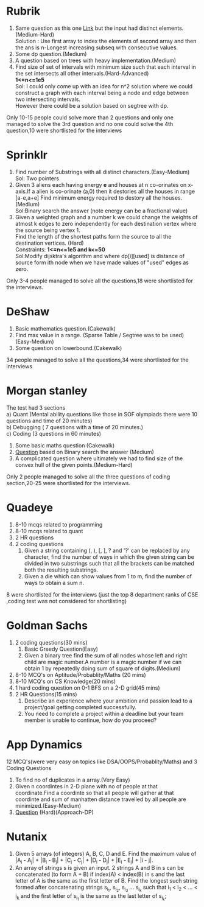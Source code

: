 # Rubrik
1) Same question as this one [Link](https://codeforces.com/contest/1367/problem/F2) but the input had distinct elements.(Medium-Hard)   
Solution : Use first array to index the elements of second array and then the ans is n-Longest increasing subseq with consecutive values.
2) Some dp question.(Medium)
3) A question based on trees with heavy implementation.(Medium)
4) Find size of set of intervals with minimum size such that each interval in the set intersects all other intervals.(Hard-Advanced)   
**1<=n<=1e5**     
Sol: I could only come up with an idea for n^2 solution where we could construct a graph with each interval being a node and edge between two intersecting intervals.   
However there could be a solution based on segtree with dp.

Only 10-15 people could solve more than 2 questions and only one managed to solve the 3rd question and no one could solve the 4th question,10 were shortlisted for the interviews

# Sprinklr 
1) Find number of Substrings with all distinct characters.(Easy-Medium)   
Sol: Two pointers
2) Given 3 aliens each having energy **e** and houses at n co-orinates on x-axis.If a alien is co-orinate (a,0) then it destories all the houses in range [a-e,a+e]
Find minimum energy required to destory all the houses.(Medium)   
Sol:Binary search the answer (note energy can be a fractional value)
3) Given a weighted graph and a number k we could change the weights of atmost k edges to zero independently for each destination vertex where the source being vertex 1.    
Find the length of the shortest paths form the source to all the destination vertices. (Hard)  
Constraints: **1<=n<=1e5 and k<=50**       
Sol:Modify dijsktra's algorithm and where dp[i][used] is distance of source form ith node when we have made values of "used" edges as zero.

Only 3-4 people managed to solve all the questions,18 were shortlisted for the interviews.

# DeShaw 
1) Basic mathematics question.(Cakewalk)
2) Find max value in a range. (Sparse Table / Segtree was to be used) (Easy-Medium)
3) Some question on lowerbound.(Cakewalk)

34 people managed to solve all the questions,34 were shortlisted for the interviews 

# Morgan stanley 
The test had 3 sections    
a) Quant (Mental ability questions like those in SOF olympiads there were 10 questions and time of 20 minutes)   
b) Debugging ( 7 questions with a time of 20 minutes.)   
c) Coding (3 questions in 60 minutes)   
1) Some basic maths question (Cakewalk)
2) [Question](https://www.google.com/amp/s/www.geeksforgeeks.org/pick-points-from-array-such-that-minimum-distance-is-maximized/amp/) based on Binary search the answer (Medium)
3) A complicated question where ultimately we had to find size of the convex hull of the given points.(Medium-Hard)   

Only 2 people managed to solve all the three questions of coding section,20-25 were shortlisted for the interviews.

# Quadeye
1) 8-10 mcqs related to programming
2) 8-10 mcqs related to quant
3) 2 HR questions
4) 2 coding questions 
    1) Given a string containing (, ), [, ], ? and '?' can be replaced by any character, find the number of ways in which the given string can be divided in two substrings such that all the brackets can be matched both the resulting substrings.  
    2) Given a die which can show values from 1 to m, find the number of ways to obtain a sum n.    
    
8 were shortlisted for the interviews (just the top 8 department ranks of CSE ,coding test was not considered for shortlisting) 

# Goldman Sachs
1) 2 coding questions(30 mins)
    1) Basic Greedy Question(Easy)
    2) Given a binary tree find the sum of all nodes whose left and right child are magic number.A number is a magic number if we can obtain 1 by repeatedly doing  sum of square of digits.(Medium)
2) 8-10 MCQ's on Aptitude/Probablity/Maths (20 mins)
3) 8-10 MCQ's on CS Knowledge(20 mins)
4) 1 hard coding question on 0-1 BFS on a 2-D grid(45 mins)
5) 2 HR Questions(15 mins) 
    1) Describe an experience where your ambition and passion lead to a project/goal getting completed successfully.
    2) You need to complete a project within a deadline but your team member is unable to continue, how do you proceed?
    
# App Dynamics
12 MCQ's(were very easy on topics like DSA/OOPS/Probablity/Maths) and 3 Coding Questions
1) To find no of duplicates in a array.(Very Easy)
2) Given n coordintes in 2-D plane with no of people at that coordinate.Find a coordinte so that all people will gather at that coordinte and sum of manhatten distance travelled by all people are minimized.(Easy-Medium)
3) [Question](https://www.geeksforgeeks.org/count-the-number-of-ways-to-construct-the-target-string/) (Hard)(Approach-DP)

# Nutanix
1) Given 5 arrays (of integers) A, B, C, D and E. Find the maximum value of |A<sub>i</sub> - A<sub>j</sub>| + |B<sub>i</sub> - B<sub>j</sub>| + |C<sub>i</sub> - C<sub>j</sub>| + |D<sub>i</sub> - D<sub>j</sub>| + |E<sub>i</sub> - E<sub>j</sub>| + |i - j|.
2) An array of strings s is given an input. 2 strings A and B in s can be concatenated (to form A + B) if index(A) < index(B) in s and the last letter of A is the same as the first letter of B. Find the longest such string formed after concatenating strings s<sub>i<sub>1</sub></sub>, s<sub>i<sub>2</sub></sub>, s<sub>i<sub>3</sub></sub> ... s<sub>i<sub>k</sub></sub> such that i<sub>1</sub> < i<sub>2</sub> < ... < i<sub>k</sub> and the first letter of s<sub>i<sub>1</sub></sub> is the same as the last letter of s<sub>i<sub>k</sub></sub>;
